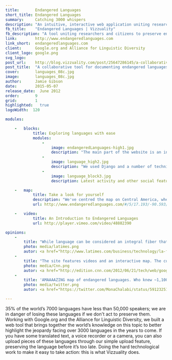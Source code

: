 ```yaml
---
title:       Endangered Languages
short_title: Endangered Languages
summary: 	 Catching 3000 whispers
description: "An intuitive, interactive web application uniting researchers and citizens to preserve endangered languages"
fb_title:    "Endangered Languages | Vizzuality"
fb_description: "A tool uniting researchers and citizens to preserve endangered languages"
link:        http://www.endangeredlanguages.com
link_short:  endangeredlanguages.com
client:      Google.org and Alliance for Linguistic Diversity
client_logo: google.png
svg_logo:    
post_url:    http://blog.vizzuality.com/post/25647286145/a-collaborative-tool-for-documenting-endangered
post_title:  "A collaborative tool for documenting endangered languages"
cover:       languages_08c.jpg
image:       languages_08c.jpg
author:      Jamie Gibson
date:        2015-05-07
release_date:  June 2012
order:       9
grid:        1
highlighted:   true
logoWidth:  120

modules:

    -   blocks:
            title: Exploring languages with ease
            modules:
                -
                    image: endangeredLanguages-high1.jpg
                    description: "The main part of the website is an intuitive, interactive map that allows users to explore languages by location, level of threat or number of speakers"
                -
                    image: language_high2.jpg
                    description: "We used Django and a number of techniques to build a high performance front-end able deal with the large audience"
                -
                    image: language_block3.jpg
                    description: Latest activity and other social features recognise and promote user contributions to documentation

    -   map:
            title: Take a look for yourself
            description: "We've centred the map on Central America, where there's a high level of at-risk languages (indicated in yellow) or those where we are not sure of their vitality. <a href=\"http://www.endangeredlanguages.com/\">Take a look and see if you can help out </a>" 
            url: http://www.endangeredlanguages.com/#/5/17.193/-90.593/0/100000/0/low/mid/high/dormant/awakening/unknown

    -   video:
            title: An Introduction to Endangered Languages
            url: http://player.vimeo.com/video/48882390

opinions:
    -
        title: "While language can be considered an integral fiber that connects a community, the Web is what connects the world today. And a new website, called the Endangered Languages Project, aims to connect and collect the most current and comprehensive information about the more than 3,000 endangered languages of the world"
        photo: media/latimes.png
        autor: <a href="http://www.latimes.com/business/technology/la-fi-tn-google-languages-project-20120621,0,632360.story">Los Angeles Times</a>
    -
        title: "The site features videos and an interactive map. The curious can click on any one of the dots that hang over each country (including a suprising number in the U.S.), each representing a whole language"
        photo: media/Cnn.png
        autor: <a href="http://edition.cnn.com/2012/06/21/tech/web/google-fights-save-language-mashable/">CNN</a>
    -
        title: 'AMAAAAZING map of endangered languages. Who knew ~1,100 people in America speak "Kickapoo"?'
        photo: media/twitter.png
        autor: <a href="https://twitter.com/MonaChalabi/status/591232515941257216">Mona Chalabi</a>

---
```

35% of the world’s 7000 languages have less than 50,000 speakers; we are in danger of losing these languages if we don't act to preserve them. Working with Google.org and the Alliance for Linguistic Diversity, we built a web tool that brings together the world’s knowledge on this topic to better highlight the jeopardy facing over 3000 languages in the years to come. If you have some translated text, a voice recorder or a camera, you can also upload pieces of these languages through our simple upload feature, preserving the language before it’s too late. Doing the hard technological work to make it easy to take action: this is what Vizzuality does. 
